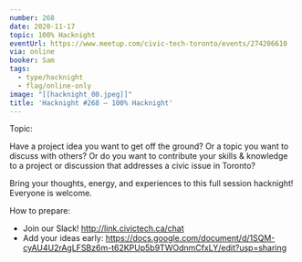 ```yaml
---
number: 268
date: 2020-11-17
topic: 100% Hacknight
eventUrl: https://www.meetup.com/civic-tech-toronto/events/274206610
via: online
booker: Sam
tags:
  - type/hacknight
  - flag/online-only
image: "[[hacknight_00.jpeg]]"
title: 'Hacknight #268 – 100% Hacknight'
---
```


Topic:

Have a project idea you want to get off the ground? Or a topic you want to discuss with others? Or do you want to contribute your skills & knowledge to a project or discussion that addresses a civic issue in Toronto?

Bring your thoughts, energy, and experiences to this full session hacknight! Everyone is welcome.

How to prepare:
- Join our Slack! http://link.civictech.ca/chat
- Add your ideas early: https://docs.google.com/document/d/1SQM-cyAU4U2rAgLFSBz6m-t62KPUp5b9TWOdnmCfxLY/edit?usp=sharing
